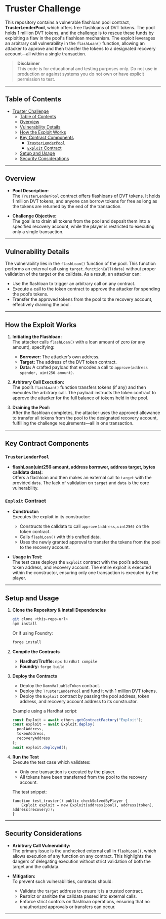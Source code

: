 # Truster Challenge

This repository contains a vulnerable flashloan pool contract, **TrusterLenderPool**, which offers free flashloans of DVT tokens. The pool holds 1 million DVT tokens, and the challenge is to rescue these funds by exploiting a flaw in the pool's flashloan mechanism. The exploit leverages an arbitrary call vulnerability in the `flashLoan()` function, allowing an attacker to approve and then transfer the tokens to a designated recovery account—all within a single transaction.

> **Disclaimer**  
> This code is for educational and testing purposes only. Do not use in production or against systems you do not own or have explicit permission to test.

---

## Table of Contents

- [Truster Challenge](#truster-challenge)
  - [Table of Contents](#table-of-contents)
  - [Overview](#overview)
  - [Vulnerability Details](#vulnerability-details)
  - [How the Exploit Works](#how-the-exploit-works)
  - [Key Contract Components](#key-contract-components)
    - [`TrusterLenderPool`](#trusterlenderpool)
    - [`Exploit` Contract](#exploit-contract)
  - [Setup and Usage](#setup-and-usage)
  - [Security Considerations](#security-considerations)

---

## Overview

- **Pool Description:**  
  The `TrusterLenderPool` contract offers flashloans of DVT tokens. It holds 1 million DVT tokens, and anyone can borrow tokens for free as long as the tokens are returned by the end of the transaction.

- **Challenge Objective:**  
  The goal is to drain all tokens from the pool and deposit them into a specified recovery account, while the player is restricted to executing only a single transaction.

---

## Vulnerability Details

The vulnerability lies in the `flashLoan()` function of the pool. This function performs an external call using `target.functionCall(data)` without proper validation of the target or the calldata. As a result, an attacker can:

- Use the flashloan to trigger an arbitrary call on any contract.
- Execute a call to the token contract to approve the attacker for spending the pool’s tokens.
- Transfer the approved tokens from the pool to the recovery account, effectively draining the pool.

---

## How the Exploit Works

1. **Initiating the Flashloan:**  
   The attacker calls `flashLoan()` with a loan amount of zero (or any amount), specifying:

   - **Borrower:** The attacker’s own address.
   - **Target:** The address of the DVT token contract.
   - **Data:** A crafted payload that encodes a call to `approve(address spender, uint256 amount)`.

2. **Arbitrary Call Execution:**  
   The pool’s `flashLoan()` function transfers tokens (if any) and then executes the arbitrary call. The payload instructs the token contract to approve the attacker for the full balance of tokens held in the pool.

3. **Draining the Pool:**  
   After the flashloan completes, the attacker uses the approved allowance to transfer all tokens from the pool to the designated recovery account, fulfilling the challenge requirements—all in one transaction.

---

## Key Contract Components

### `TrusterLenderPool`

- **flashLoan(uint256 amount, address borrower, address target, bytes calldata data):**  
  Offers a flashloan and then makes an external call to `target` with the provided `data`. The lack of validation on `target` and `data` is the core vulnerability.

### `Exploit` Contract

- **Constructor:**  
  Executes the exploit in its constructor:

  - Constructs the calldata to call `approve(address,uint256)` on the token contract.
  - Calls `flashLoan()` with this crafted data.
  - Uses the newly granted approval to transfer the tokens from the pool to the recovery account.

- **Usage in Test:**  
  The test case deploys the `Exploit` contract with the pool’s address, token address, and recovery account. The entire exploit is executed within the constructor, ensuring only one transaction is executed by the player.

---

## Setup and Usage

1. **Clone the Repository & Install Dependencies**

   ```bash
   git clone <this-repo-url>
   npm install
   ```

   Or if using Foundry:

   ```bash
   forge install
   ```

2. **Compile the Contracts**

   - **Hardhat/Truffle:** `npx hardhat compile`
   - **Foundry:** `forge build`

3. **Deploy the Contracts**

   - Deploy the `DamnValuableToken` contract.
   - Deploy the `TrusterLenderPool` and fund it with 1 million DVT tokens.
   - Deploy the `Exploit` contract by passing the pool address, token address, and recovery account address to its constructor.

   Example using a Hardhat script:

   ```js
   const Exploit = await ethers.getContractFactory("Exploit");
   const exploit = await Exploit.deploy(
     poolAddress,
     tokenAddress,
     recoveryAddress
   );
   await exploit.deployed();
   ```

4. **Run the Test**  
   Execute the test case which validates:

   - Only one transaction is executed by the player.
   - All tokens have been transferred from the pool to the recovery account.

   The test snippet:

   ```solidity
   function test_truster() public checkSolvedByPlayer {
       Exploit exploit = new Exploit(address(pool), address(token), address(recovery));
   }
   ```

---

## Security Considerations

- **Arbitrary Call Vulnerability:**  
  The primary issue is the unchecked external call in `flashLoan()`, which allows execution of any function on any contract. This highlights the dangers of delegating execution without strict validation of both the target and the calldata.

- **Mitigation:**  
  To prevent such vulnerabilities, contracts should:
  - Validate the `target` address to ensure it is a trusted contract.
  - Restrict or sanitize the calldata passed into external calls.
  - Enforce strict controls on flashloan operations, ensuring that no unauthorized approvals or transfers can occur.

---
